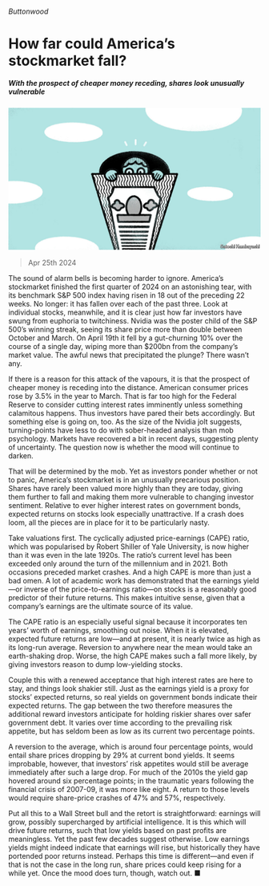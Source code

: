 ###### Buttonwood

# How far could America’s stockmarket fall? 

##### With the prospect of cheaper money receding, shares look unusually vulnerable 

![image](images/20240427_FND002.jpg) 

> Apr 25th 2024 

The sound of alarm bells is becoming harder to ignore. America’s stockmarket finished the first quarter of 2024 on an astonishing tear, with its benchmark S&amp;P 500 index having risen in 18 out of the preceding 22 weeks. No longer: it has fallen over each of the past three. Look at individual stocks, meanwhile, and it is clear just how far investors have swung from euphoria to twitchiness. Nvidia was the poster child of the S&amp;P 500’s winning streak, seeing its share price more than double between October and March. On April 19th it fell by a gut-churning 10% over the course of a single day, wiping more than $200bn from the company’s market value. The awful news that precipitated the plunge? There wasn’t any.

If there is a reason for this attack of the vapours, it is that the prospect of cheaper money is receding into the distance. American consumer prices rose by 3.5% in the year to March. That is far too high for the Federal Reserve to consider cutting interest rates imminently unless something calamitous happens. Thus investors have pared their bets accordingly. But something else is going on, too. As the size of the Nvidia jolt suggests, turning-points have less to do with sober-headed analysis than mob psychology. Markets have recovered a bit in recent days, suggesting plenty of uncertainty. The question now is whether the mood will continue to darken.

That will be determined by the mob. Yet as investors ponder whether or not to panic, America’s stockmarket is in an unusually precarious position. Shares have rarely been valued more highly than they are today, giving them further to fall and making them more vulnerable to changing investor sentiment. Relative to ever higher interest rates on government bonds, expected returns on stocks look especially unattractive. If a crash does loom, all the pieces are in place for it to be particularly nasty.

Take valuations first. The cyclically adjusted price-earnings (CAPE) ratio, which was popularised by Robert Shiller of Yale University, is now higher than it was even in the late 1920s. The ratio’s current level has been exceeded only around the turn of the millennium and in 2021. Both occasions preceded market crashes. And a high CAPE is more than just a bad omen. A lot of academic work has demonstrated that the earnings yield—or inverse of the price-to-earnings ratio—on stocks is a reasonably good predictor of their future returns. This makes intuitive sense, given that a company’s earnings are the ultimate source of its value.

The CAPE ratio is an especially useful signal because it incorporates ten years’ worth of earnings, smoothing out noise. When it is elevated, expected future returns are low—and at present, it is nearly twice as high as its long-run average. Reversion to anywhere near the mean would take an earth-shaking drop. Worse, the high CAPE makes such a fall more likely, by giving investors reason to dump low-yielding stocks.

Couple this with a renewed acceptance that high interest rates are here to stay, and things look shakier still. Just as the earnings yield is a proxy for stocks’ expected returns, so real yields on government bonds indicate their expected returns. The gap between the two therefore measures the additional reward investors anticipate for holding riskier shares over safer government debt. It varies over time according to the prevailing risk appetite, but has seldom been as low as its current two percentage points.

A reversion to the average, which is around four percentage points, would entail share prices dropping by 29% at current bond yields. It seems improbable, however, that investors’ risk appetites would still be average immediately after such a large drop. For much of the 2010s the yield gap hovered around six percentage points; in the traumatic years following the financial crisis of 2007-09, it was more like eight. A return to those levels would require share-price crashes of 47% and 57%, respectively.

Put all this to a Wall Street bull and the retort is straightforward: earnings will grow, possibly supercharged by artificial intelligence. It is this which will drive future returns, such that low yields based on past profits are meaningless. Yet the past few decades suggest otherwise. Low earnings yields might indeed indicate that earnings will rise, but historically they have portended poor returns instead. Perhaps this time is different—and even if that is not the case in the long run, share prices could keep rising for a while yet. Once the mood does turn, though, watch out. ■






